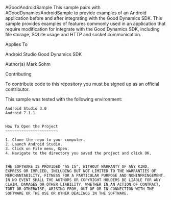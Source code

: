 AGoodAndroidSample
This sample pairs with AGoodDynamicsAndroidSample to provide examples of an Android application before and
after integrating with the Good Dynamics SDK.  This sample provides examples of features commonly used
in an application that require modification for integrate with the Good Dynamics SDK, including
file storage, SQLite usage and HTTP and socket communication.

Applies To

Android Studio
Good Dynamics SDK

Author(s)
Mark Sohm

Contributing

To contribute code to this repository you must be signed up as an official contributor.

This sample was tested with the following environment:
~~~~~~~~~~~~~~~~~~~~~~~~~~~~~~~~~~~~~~~~~~~~~~~~~~~~~~
Android Studio 3.0
Android 7.1.1


How To Open the Project
~~~~~~~~~~~~~~~~~~~~~~~

1. Clone the repo to your computer.
2. Launch Android Studio.
3. Click on File menu, Open.
4. Navigate to the directory you saved the project and click OK.


THE SOFTWARE IS PROVIDED "AS IS", WITHOUT WARRANTY OF ANY KIND, EXPRESS OR IMPLIED, INCLUDING BUT NOT LIMITED TO THE WARRANTIES OF MERCHANTABILITY, FITNESS FOR A PARTICULAR PURPOSE AND NONINFRINGEMENT. IN NO EVENT SHALL THE AUTHORS OR COPYRIGHT HOLDERS BE LIABLE FOR ANY CLAIM, DAMAGES OR OTHER LIABILITY, WHETHER IN AN ACTION OF CONTRACT, TORT OR OTHERWISE, ARISING FROM, OUT OF OR IN CONNECTION WITH THE SOFTWARE OR THE USE OR OTHER DEALINGS IN THE SOFTWARE.